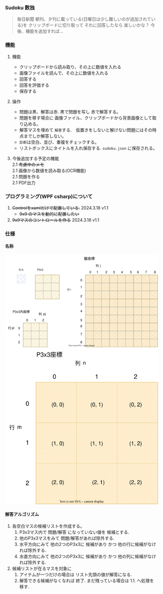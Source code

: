 ### Sudoku 数独
 > 毎日新聞 朝刊、夕刊に載っている(日曜日は少し難しいのが追加されている)を
 > クリップボードに切り取って それに回答したなら 楽しいかな？
 > 今後、機能を追加すれば...

### 機能
 1. 機能  
    - クリップボードから読み取り、その上に数値を入れる
    - 画像ファイルを読んで、その上に数値を入れる
    - 回答する
    - 回答を評価する
    - 保存する
 1. 操作  
    - 問題は黒、解答は赤. 黒で問題を写し 赤で解答する。
    - 問題を移す場合に 画像ファイル、クリップボードから背景画像として取り込める。
    - 解答マスを埋めて `解答`する.　仮置きをしないと解けない問題にはその時点までしか解答しない。
    - `診断`は空白、並び、重複をチェックする。
    - リストボックスにタイトルを入れ保存する. `sudoku.json` に保存される。
    
 2. 今後追加する予定の機能  
    2.1 ~~考慮中のメモ~~  
    2.1 画像から数値を読み取る(OCR機能)  
    2.1 問題を作る  
    2.1 PDF出力  

### プログラミング(WPF csharp)について
 1. ~~Controlをxamlだけで配置している.~~   2024.3.18 v1.1
    - ~~9x9 のマスを動的に配置したい~~
 2. ~~9x9マスのコントロールを作る~~   2024.3.18 v1.1


### 仕様

#### 名称

![](docs/ban.svg)
![](docs/P3x3.svg)

#### 解答アルゴリズム

  1. 各空白マスの候補リストを作成する。  
     1. P3x3マス内で 問題/解答 になっていない値を 候補とする.  
     1. 他のP3x3マスをみて 問題/解答があれば除外する.
     1. 水平方向にみて 他の2つのP3x3に 候補があり かつ 他の行に候補がなければ除外する.  
     1. 水直方向にみて 他の2つのP3x3に 候補があり かつ 他の列に候補がなければ除外する.  
  1. 候補リストが在るマスを対象に  
     1. アイテムが一つだけの場合は リスト先頭の値が解答になる.
     1. 解答できる候補がなくなれば 終了. まだ残っている場合は 1.1. へ処理を移す.

